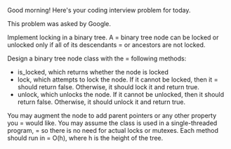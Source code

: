 Good morning! Here's your coding interview problem for today.

This problem was asked by Google.

Implement locking in a binary tree. A =
binary tree node can be locked or unlocked
only if all of its descendants =
or ancestors are not locked.

Design a binary tree node class with the =
following methods:

 * is_locked, which returns whether the node is locked
 * lock, which attempts to lock the node. If it cannot be locked, then it =
should
   return false. Otherwise, it should lock it and return true.
 * unlock, which unlocks the node. If it cannot be unlocked, then it should
   return false. Otherwise, it should unlock it and return true.

You may augment the node to add parent pointers or any other property you =
would
like. You may assume the class is used in a single-threaded program, =
so there is
no need for actual locks or mutexes. Each method should run in =
O(h), where h is
the height of the tree.
